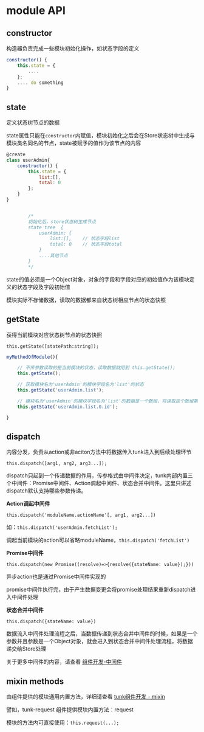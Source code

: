 # module API

<!-- toc -->
## constructor
构造器负责完成一些模块初始化操作，如状态字段的定义

````javascript
constructor() {
    this.state = {
        ....
    };
    .... do something
}
````

## state

定义状态树节点的数据

state属性只能在`constructor`内赋值，模块初始化之后会在Store状态树中生成与模块类名同名的节点，state被赋予的值作为该节点的内容

````javascript
@create
class userAdmin{
    constructor() {
        this.state = {
            list:[],
            total: 0
        };
    }
}


        /*
        初始化后，store状态树生成节点
        state tree  {
            userAdmin: {
                list:[],    // 状态字段list
                total: 0    // 状态字段total
            }
            ....其他节点
        }
        */
````

state的值必须是一个Object对象，对象的字段和字段对应的初始值作为该模块定义的状态字段及字段初始值

模块实际不存储数据，读取的数据都来自状态树相应节点的状态快照

## getState
获得当前模块对应状态树节点的状态快照

`this.getState([statePath:string]);` 

````javascript
myMethodOfModule(){

    // 不传参数读取的是当前模块的状态，读取数据就用到 this.getState();
    this.getState(); 

    // 获取模块名为'userAdmin'的模块字段名为'list'的状态
    this.getState('userAdmin.list');

    // 模块名为'userAdmin'的模块字段名为'list'的数据是一个数组，将读取这个数组第一个元素的id
    this.getState('userAdmin.list.0.id');

}
````

## dispatch
内容分发，负责从action或非aciton方法中将数据传入tunk进入到后续处理环节

`this.dispatch([arg1, arg2, arg3...]);`

dispatch只起到一个传递数据的作用，传参格式由中间件决定，tunk内部内置三个中间件：Promise中间件、Action调起中间件、状态合并中间件。这里只讲述dispatch默认支持哪些参数传递。

**Action调起中间件**

`this.dispatch('moduleName.actionName'[, arg1, arg2...])`

如：`this.dispatch('userAdmin.fetchList');`

调起当前模块的action可以省略moduleName，`this.dispatch('fetchList')`

**Promise中间件**

`this.dispatch(new Promise((resolve)=>{resolve({stateName: value});}))`

异步action也是通过Promise中间件实现的

promise中间件执行完，由于产生数据变更会将promise处理结果重新dispatch进入中间件处理

**状态合并中间件**

`this.dispatch({stateName: value})`

数据流入中间件处理流程之后，当数据传递到状态合并中间件的时候，如果是一个参数并且参数是一个Object对象，就会进入到状态合并中间件处理流程，将数据递交给Store处理

关于更多中间件的内容，请查看 [组件开发-中间件](../plugin-dev/middleware.md)

## mixin methods
由组件提供的模块通用内置方法，详细请查看 [tunk组件开发 - mixin](../plugin-dev/mixin.md) 

譬如，tunk-request 组件提供模块内置方法：request

模块的方法内可直接使用：`this.request(...);`
